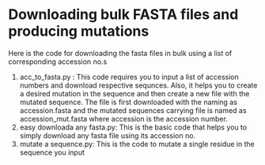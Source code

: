 # Downloading bulk FASTA files and producing mutations
Here is the code for downloading the fasta files in bulk using a list of corresponding accession no.s
1) acc_to_fasta.py : This code requires you to input a list of accession numbers and download respective sequnces. Also, it helps you to create a desired mutation in the sequence and then create a new file with the mutated sequence. The file is first downloaded with the naming as accession.fasta and the mutated sequences carrying file is named as accession_mut.fasta where accession is the accession number.
2) easy downloada any fasta.py: This is the basic code that helps you to simply download any fasta file using its accession no.
3) mutate a sequence.py: This is the code to mutate a single residue in the sequence you input
